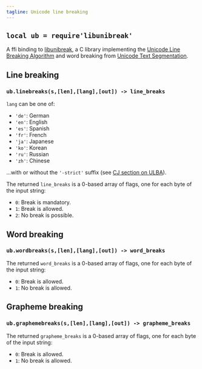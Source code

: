 ```yaml
---
tagline: Unicode line breaking
---
```


## `local ub = require'libunibreak'`

A ffi binding to [libunibreak][libunibreak lib], a C library implementing
the [Unicode Line Breaking Algorithm][tr14] and word breaking
from [Unicode Text Segmentation][tr29].

## Line breaking

### `ub.linebreaks(s,[len],[lang],[out]) -> line_breaks`

`lang` can be one of:

* `'de'`: German
* `'en'`: English
* `'es'`: Spanish
* `'fr'`: French
* `'ja'`: Japanese
* `'ko'`: Korean
* `'ru'`: Russian
* `'zh'`: Chinese

...with or without the `'-strict'` suffix (see [CJ section on ULBA][tr14]).

The returned `line_breaks` is a 0-based array of flags, one for each byte
of the input string:

* `0`: Break is mandatory.
* `1`: Break is allowed.
* `2`: No break is possible.

## Word breaking

### `ub.wordbreaks(s,[len],[lang],[out]) -> word_breaks`

The returned `word_breaks` is a 0-based array of flags, one for each byte
of the input string:

* `0`: Break is allowed.
* `1`: No break is allowed.

## Grapheme breaking

### `ub.graphemebreaks(s,[len],[lang],[out]) -> grapheme_breaks`

The returned `grapheme_breaks` is a 0-based array of flags, one for each byte
of the input string:

* `0`: Break is allowed.
* `1`: No break is allowed.

[libunibreak lib]: http://vimgadgets.sourceforge.net/libunibreak/
[tr14]:            http://www.unicode.org/reports/tr14/
[tr29]:            http://www.unicode.org/reports/tr29/
